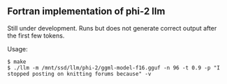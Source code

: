 ## Fortran implementation of phi-2 llm

Still under development. Runs but does not generate correct output after the first few tokens.

Usage:

```
$ make
$ ./llm -m /mnt/ssd/llm/phi-2/ggml-model-f16.gguf -n 96 -t 0.9 -p "I stopped posting on knitting forums because" -v
``` 

